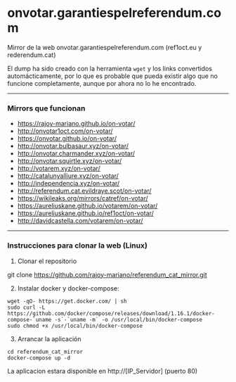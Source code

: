 # onvotar.garantiespelreferendum.com

Mirror de la web onvotar.garantiespelreferendum.com (ref1oct.eu y rederendum.cat)

El dump ha sido creado con la herramienta `wget` y los links convertidos automácticamente, por lo que es probable que pueda existir algo que no funcione completamente, aunque por ahora no lo he encontrado.

---

### Mirrors que funcionan

* https://rajoy-mariano.github.io/on-votar/
* http://onvotar1oct.com/on-votar/
* https://onvotar.github.io/on-votar/
* http://onvotar.bulbasaur.xyz/on-votar/
* http://onvotar.charmander.xyz/on-votar/
* http://onvotar.squirtle.xyz/on-votar/
* http://votarem.xyz/on-votar/
* http://catalunyalliure.xyz/on-votar/
* http://independencia.xyz/on-votar/
* http://referendum.cat.evildraye.scot/on-votar/
* https://wikileaks.org/mirrors/catref/on-votar/
* https://aureliuskane.github.io/votarem/on-votar/
* https://aureliuskane.github.io/ref1oct/on-votar/
* http://davidcastella.com/votarem/on-votar/

---

### Instrucciones para clonar la web (Linux)

1. Clonar el repositorio

git clone https://github.com/rajoy-mariano/referendum_cat_mirror.git

2. Instalar docker y docker-compose:

```
wget -qO- https://get.docker.com/ | sh
sudo curl -L https://github.com/docker/compose/releases/download/1.16.1/docker-compose-`uname -s`-`uname -m` -o /usr/local/bin/docker-compose
sudo chmod +x /usr/local/bin/docker-compose
```

3. Arrancar la aplicación

```
cd referendum_cat_mirror
docker-compose up -d
```

La aplicacion estara disponible en http://[IP_Servidor] (puerto 80)
